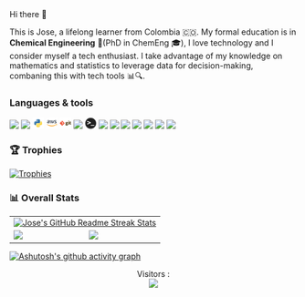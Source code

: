 <div style="background-image: url('https://github.com/jodhernandezbe/jodhernandezbe/blob/8fb2c17466ff316a6331d6cff24b019a3c590294/Untitled%20design.png'); 
  background-size: cover; height:480px; padding-top:80px;">
</div


# Hi there 👋

This is Jose, a lifelong learner from Colombia 🇨🇴. My formal education is in **Chemical Engineering** 🧪(PhD in ChemEng 🎓), I love technology and I consider myself a tech enthusiast. I take advantage of my knowledge on mathematics and statistics to leverage data for decision-making, combaning this with tech tools 📊🔍.

### Languages & tools

<code><img height="20" src="https://upload.wikimedia.org/wikipedia/commons/thumb/2/2d/Tensorflow_logo.svg/115px-Tensorflow_logo.svg.png"></code>
<code><img height="20" src="https://upload.wikimedia.org/wikipedia/commons/thumb/0/05/Scikit_learn_logo_small.svg/260px-Scikit_learn_logo_small.svg.png"></code>
<code><img height="20" src="https://raw.githubusercontent.com/github/explore/80688e429a7d4ef2fca1e82350fe8e3517d3494d/topics/python/python.png"></code>
<code><img height="20" src="https://raw.githubusercontent.com/github/explore/80688e429a7d4ef2fca1e82350fe8e3517d3494d/topics/aws/aws.png"></code>
<code><img height="20" src="https://raw.githubusercontent.com/github/explore/80688e429a7d4ef2fca1e82350fe8e3517d3494d/topics/git/git.png"></code>
<code><img height="20" src="https://cdn-icons-png.flaticon.com/512/5969/5969059.png"></code>
<code><img height="20" src="https://raw.githubusercontent.com/github/explore/80688e429a7d4ef2fca1e82350fe8e3517d3494d/topics/terminal/terminal.png"></code>
<code><img height="20" src="https://cdn.iconscout.com/icon/free/png-256/mongodb-5-1175140.png"></code>
<code><img height="20" src="https://avatars0.githubusercontent.com/u/177543?s=200&v=4"></code>
<code><img height="20" src="https://upload.wikimedia.org/wikipedia/commons/thumb/f/f3/Apache_Spark_logo.svg/512px-Apache_Spark_logo.svg.png?20210416091439"></code>
<code><img height="20" src="https://cdn.worldvectorlogo.com/logos/fastapi.svg"></code>
<code><img height="20" src="https://www.databricks.com/wp-content/uploads/2021/06/MLflow-logo-pos-TM-1.png"></code>
<code><img height="20" src="https://www.vhv.rs/dpng/d/240-2401624_data-version-control-logo-hd-png-download.png"></code>
<code><img height="20" src="https://cdn.freelogovectors.net/wp-content/uploads/2022/01/terra-form-logo-freelogovectors.net_-353x400.png"></code>

### 🏆 Trophies

[![Trophies](https://github-profile-trophy.vercel.app/?username=jodhernandezbe&no-frame=true&no-bg=true&theme=juicyfresh&column=5&margin-w=5&margin-h=5)](https://github.com/ryo-ma/github-profile-trophy)

### 📊 Overall Stats

<table width="100%">
  <tr>
    <td colspan=2 align="center">
      <a href="https://git.io/streak-stats"> <img src="http://github-readme-streak-stats.herokuapp.com?user=jodhernandezbe&hide_border=true&background=f6f8fa&currStreakLabel=000000&date_format=j%20M%5B%20Y%5D" alt="Jose's GitHub Readme Streak Stats" /> </a>
    </td>
  </tr>
  <tr>
    <td width="50%">
      <img src="https://github-readme-stats.vercel.app/api?username=jodhernandezbe&show_icons=true&theme=algolia">
    </td>
    <td width="50%">
      <img src="https://github-readme-stats-eight-theta.vercel.app/api/top-langs/?username=jodhernandezbe&layout=compact&langs_count=8&theme=algolia">
    </td>
  </tr>
</table>

[![Ashutosh's github activity graph](https://activity-graph.herokuapp.com/graph?username=jodhernandezbe&theme=react-dark)](https://github.com/jodhernandezbe/github-readme-activity-graph)

<p align="center"> 
  Visitors :<br>
  <img src="https://profile-counter.glitch.me/jodhernandezbe/count.svg" />
</p>

